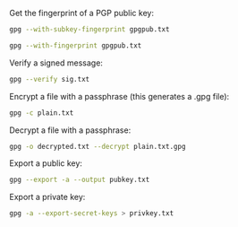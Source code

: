 Get the fingerprint of a PGP public key:

```bash
gpg --with-subkey-fingerprint gpgpub.txt
```

```bash
gpg --with-fingerprint gpgpub.txt
```

Verify a signed message:

```bash
gpg --verify sig.txt
```

Encrypt a file with a passphrase (this generates a .gpg file):

```bash
gpg -c plain.txt
```

Decrypt a file with a passphrase:

```bash
gpg -o decrypted.txt --decrypt plain.txt.gpg
```

Export a public key:

```bash
gpg --export -a --output pubkey.txt
```

Export a private key:

```bash
gpg -a --export-secret-keys > privkey.txt
```
